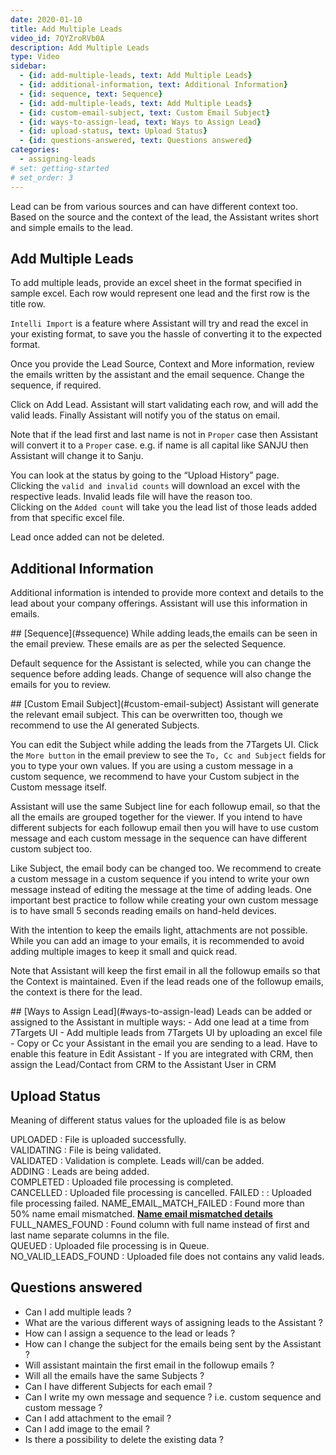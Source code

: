 ```yaml
---
date: 2020-01-10
title: Add Multiple Leads
video_id: 7QYZroRVb0A
description: Add Multiple Leads
type: Video
sidebar:
  - {id: add-multiple-leads, text: Add Multiple Leads}
  - {id: additional-information, text: Additional Information}
  - {id: sequence, text: Sequence}
  - {id: add-multiple-leads, text: Add Multiple Leads}
  - {id: custom-email-subject, text: Custom Email Subject}
  - {id: ways-to-assign-lead, text: Ways to Assign Lead}
  - {id: upload-status, text: Upload Status}
  - {id: questions-answered, text: Questions answered}
categories:
  - assigning-leads
# set: getting-started
# set_order: 3
---
```


Lead can be from various sources and can have different context too. Based on the source and the context of the lead, the Assistant writes short and simple emails to the lead.

## Add Multiple Leads
To add multiple leads, provide an excel sheet in the format specified in sample excel. Each row would represent one lead and the first row is the title row. 

`Intelli Import` is a feature where Assistant will try and read the excel in your existing format, to save you the hassle of converting it to the expected format. 

Once you provide the Lead Source, Context and More information, review the emails written by the assistant and the email sequence. Change the sequence, if required. 

Click on Add Lead. Assistant will start validating each row, and will add the valid leads. Finally Assistant will notify you of the status on email. 

Note that if the lead first and last name is not in `Proper` case then Assistant will convert it to a `Proper` case. e.g. if name is all capital like SANJU then Assistant will change it to Sanju. 

You can look at the status by going to the “Upload History” page.  
Clicking the `valid and invalid counts` will download an excel with the respective leads. Invalid leads file will have the reason too.  
Clicking on the `Added count` will take you the lead list of those leads added from that specific excel file. 

Lead once added can not be deleted. 

## Additional Information
Additional information is intended to provide more context and details to the lead about your company offerings. Assistant will use this information in emails. 

<a name="sequence"/>
## [Sequence](#ssequence)
While adding leads,the emails can be seen in the email preview. These emails are as per the selected Sequence. 

Default sequence for the Assistant is selected, while you can change the sequence before adding leads. Change of sequence will also change the emails for you to review. 

<a name="custom-email-subject"/>
## [Custom Email Subject](#custom-email-subject)
Assistant will generate the relevant email subject. This can be overwritten too, though we recommend to use the AI generated Subjects. 

You can edit the Subject while adding the leads from the 7Targets UI. Click the `More button` in the email preview to see the `To, Cc and Subject` fields for you to type your own values. If you are using a custom message in a custom sequence, we recommend to have your Custom subject in the Custom message itself.

Assistant will use the same Subject line for each followup email, so that the all the emails are grouped together for the viewer. If you intend to have different subjects for each followup email then you will have to use custom message and each custom message in the sequence can have different custom subject too. 

Like Subject, the email body can be changed too. We recommend to create a custom message in a custom sequence if you intend to write your own message instead of editing the message at the time of adding leads. One important best practice to follow while creating your own custom message is to have small 5 seconds reading emails on hand-held devices. 

With the intention to keep the emails light, attachments are not possible. While you can add an image to your emails, it is recommended to avoid adding multiple images to keep it small and quick read. 

Note that Assistant will keep the first email in all the followup emails so that the Context is maintained. Even if the lead reads one of the followup emails, the context is there for the lead. 

<a name="ways-to-assign-lead"/>
## [Ways to Assign Lead](#ways-to-assign-lead)
Leads can be added or assigned to the Assistant in multiple ways:
- Add one lead at a time from 7Targets UI
- Add multiple leads from 7Targets UI by uploading an excel file
- Copy or Cc your Assistant in the email you are sending to a lead. Have to enable this feature in Edit Assistant
- If you are integrated with CRM, then assign the Lead/Contact from CRM to the Assistant User in CRM

## Upload Status
Meaning of different status values for the uploaded file is as below

UPLOADED : File is uploaded successfully.  
VALIDATING : File is being validated.    
VALIDATED : Validation is complete. Leads will/can be added.  
ADDING : Leads are being added.   
COMPLETED : Uploaded file processing is completed.  
CANCELLED : Uploaded file processing is cancelled. 
FAILED : : Uploaded file processing failed.  NAME_EMAIL_MATCH_FAILED : Found more than 50% name email mismatched. [**Name email mismatched details**](./how-to/how-and-why-assistant-check-for-name-email-mismatch/)  
FULL_NAMES_FOUND : Found column with full name instead of first and last name separate columns in the file.  
QUEUED : Uploaded file processing is in Queue.  
NO_VALID_LEADS_FOUND : Uploaded file does not contains any valid leads.


## Questions answered
- Can I add multiple leads ? 
- What are the various different ways of assigning leads to the Assistant ?
- How can I assign a sequence to the lead or leads ?
- How can I change the subject for the emails being sent by the Assistant ?
- Will assistant maintain the first email in the followup emails ? 
- Will all the emails have the same Subjects ? 
- Can I have different Subjects for each email ?  
- Can I write my own message and sequence ? i.e. custom sequence and custom message ?
- Can I add attachment to the email ?
- Can I add image to the email ? 
- Is there a possibility to delete the existing data ?